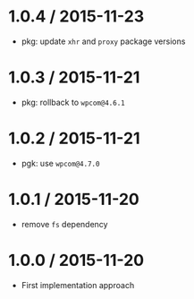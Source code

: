 
1.0.4 / 2015-11-23
==================

 * pkg: update `xhr` and `proxy` package versions

1.0.3 / 2015-11-21
==================

 * pkg: rollback to `wpcom@4.6.1`

1.0.2 / 2015-11-21
==================

 * pgk: use `wpcom@4.7.0`

1.0.1 / 2015-11-20
==================

 * remove `fs` dependency

1.0.0 / 2015-11-20
==================

 * First implementation approach
